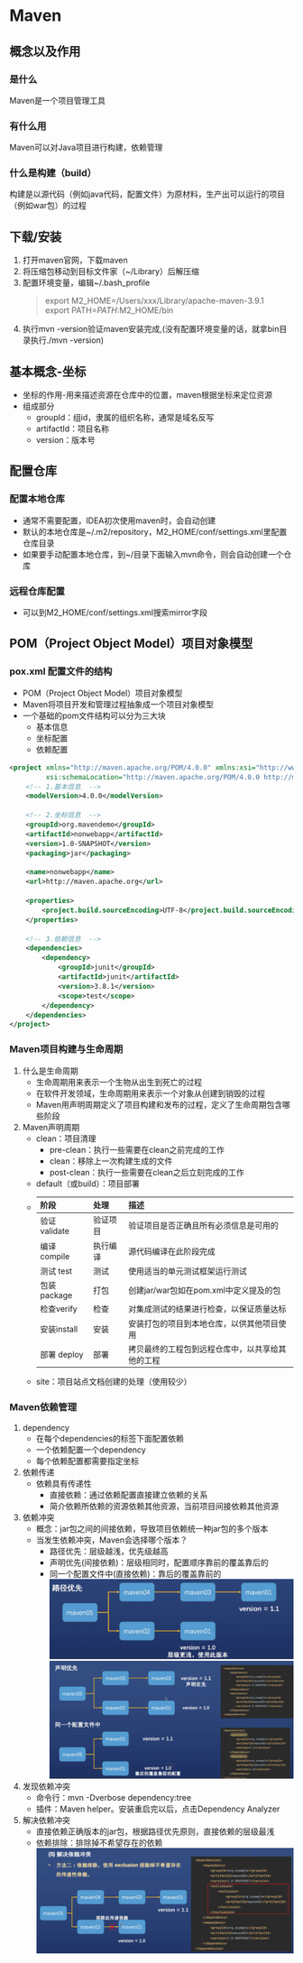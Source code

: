 # Maven
## 概念以及作用
### 是什么
Maven是一个项目管理工具

### 有什么用
Maven可以对Java项目进行构建，依赖管理

### 什么是构建（build）
构建是以源代码（例如java代码，配置文件）为原材料，生产出可以运行的项目（例如war包）的过程

## 下载/安装

1. 打开maven官网，下载maven
2. 将压缩包移动到目标文件家（~/Library）后解压缩
3. 配置环境变量，编辑~/.bash_profile
    > export M2_HOME=/Users/xxx/Library/apache-maven-3.9.1  
   > export PATH=$PATH:$M2_HOME/bin
4. 执行mvn -version验证maven安装完成,(没有配置环境变量的话，就拿bin目录执行./mvn -version)

## 基本概念-坐标
- 坐标的作用-用来描述资源在仓库中的位置，maven根据坐标来定位资源
- 组成部分
  - groupId：组id，隶属的组织名称，通常是域名反写
  - artifactId：项目名称
  - version：版本号

## 配置仓库
### 配置本地仓库
- 通常不需要配置，IDEA初次使用maven时，会自动创建
- 默认的本地仓库是~/.m2/repository，M2_HOME/conf/settings.xml里配置仓库目录
- 如果要手动配置本地仓库，到~/目录下面输入mvn命令，则会自动创建一个仓库

### 远程仓库配置
- 可以到M2_HOME/conf/settings.xml搜索mirror字段

## POM（Project Object Model）项目对象模型
### pox.xml 配置文件的结构
- POM（Project Object Model）项目对象模型
- Maven将项目开发和管理过程抽象成一个项目对象模型
- 一个基础的pom文件结构可以分为三大块
  - 基本信息
  - 坐标配置
  - 依赖配置
```xml
<project xmlns="http://maven.apache.org/POM/4.0.0" xmlns:xsi="http://www.w3.org/2001/XMLSchema-instance"
         xsi:schemaLocation="http://maven.apache.org/POM/4.0.0 http://maven.apache.org/xsd/maven-4.0.0.xsd">
    <!-- 1.基本信息  -->
    <modelVersion>4.0.0</modelVersion>

    <!-- 2.坐标信息  -->
    <groupId>org.mavendemo</groupId>
    <artifactId>nonwebapp</artifactId>
    <version>1.0-SNAPSHOT</version>
    <packaging>jar</packaging>

    <name>nonwebapp</name>
    <url>http://maven.apache.org</url>

    <properties>
        <project.build.sourceEncoding>UTF-8</project.build.sourceEncoding>
    </properties>

    <!-- 3.依赖信息  -->
    <dependencies>
        <dependency>
            <groupId>junit</groupId>
            <artifactId>junit</artifactId>
            <version>3.8.1</version>
            <scope>test</scope>
        </dependency>
    </dependencies>
</project>
```

### Maven项目构建与生命周期
1. 什么是生命周期
   - 生命周期用来表示一个生物从出生到死亡的过程
   - 在软件开发领域，生命周期用来表示一个对象从创建到销毁的过程
   - Maven用声明周期定义了项目构建和发布的过程，定义了生命周期包含哪些阶段
2. Maven声明周期
   - clean：项目清理
     - pre-clean：执行一些需要在clean之前完成的工作
     - clean：移除上一次构建生成的文件
     - post-clean：执行一些需要在clean之后立刻完成的工作
   - default（或build）：项目部署  
   - 
     | 阶段          | 处理     | 描述                                             |
     | ------------- | -------- | ------------------------------------------------ |
     | 验证 validate | 验证项目 | 验证项目是否正确且所有必须信息是可用的           |
     | 编译 compile  | 执行编译 | 源代码编译在此阶段完成                           |
     | 测试 test     | 测试     | 使用适当的单元测试框架运行测试                   |
     | 包装package   | 打包     | 创建jar/war包如在pom.xml中定义提及的包           |
     | 检查verify    | 检查     | 对集成测试的结果进行检查，以保证质量达标         |
     | 安装install   | 安装     | 安装打包的项目到本地仓库，以供其他项目使用       |
     | 部署 deploy   | 部署     | 拷贝最终的工程包到远程仓库中，以共享给其他的工程 |
   - site：项目站点文档创建的处理（使用较少）

### Maven依赖管理
1. dependency
   - 在每个dependencies的标签下面配置依赖
   - 一个依赖配置一个dependency
   - 每个依赖配置都需要指定坐标
2. 依赖传递
   - 依赖具有传递性
     - 直接依赖：通过依赖配置直接建立依赖的关系
     - 简介依赖所依赖的资源依赖其他资源，当前项目间接依赖其他资源
3. 依赖冲突
   - 概念：jar包之间的间接依赖，导致项目依赖统一种jar包的多个版本
   - 当发生依赖冲突，Maven会选择哪个版本？
     - 路径优先：层级越浅，优先级越高
     - 声明优先(间接依赖)：层级相同时，配置顺序靠前的覆盖靠后的
     - 同一个配置文件中(直接依赖)：靠后的覆盖靠前的
![routfirst](../../images/routfirst.png)
![otherfirst](../../images/otherfirst.png)
4. 发现依赖冲突  
   - 命令行：mvn -Dverbose dependency:tree
   - 插件：Maven helper。安装重启完以后，点击Dependency Analyzer
5. 解决依赖冲突
   - 直接依赖正确版本的jar包，根据路径优先原则，直接依赖的层级最浅
   - 依赖排除：排除掉不希望存在的依赖
     ![otherfirst](../../images/resolve.png)
